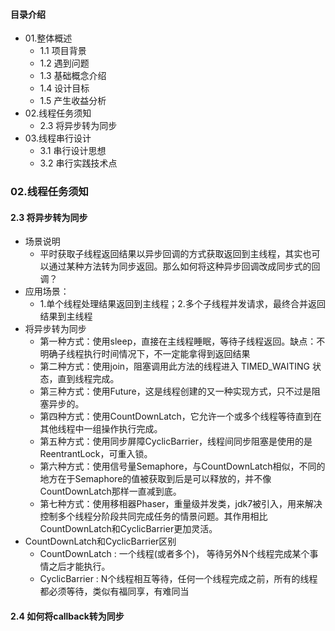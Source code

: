 #### 目录介绍
- 01.整体概述
    - 1.1 项目背景
    - 1.2 遇到问题
    - 1.3 基础概念介绍
    - 1.4 设计目标
    - 1.5 产生收益分析
- 02.线程任务须知
    - 2.3 将异步转为同步
- 03.线程串行设计
    - 3.1 串行设计思想
    - 3.2 串行实践技术点



### 02.线程任务须知
#### 2.3 将异步转为同步
- 场景说明
    - 平时获取子线程返回结果以异步回调的方式获取返回到主线程，其实也可以通过某种方法转为同步返回。那么如何将这种异步回调改成同步式的回调？
- 应用场景：
    - 1.单个线程处理结果返回到主线程；2.多个子线程并发请求，最终合并返回结果到主线程
- 将异步转为同步
    - 第一种方式：使用sleep，直接在主线程睡眠，等待子线程返回。缺点：不明确子线程执行时间情况下，不一定能拿得到返回结果
    - 第二种方式：使用join，阻塞调用此方法的线程进入 TIMED_WAITING 状态，直到线程完成。
    - 第三种方式：使用Future，这是线程创建的又一种实现方式，只不过是阻塞异步的。
    - 第四种方式：使用CountDownLatch，它允许一个或多个线程等待直到在其他线程中一组操作执行完成。
    - 第五种方式：使用同步屏障CyclicBarrier，线程间同步阻塞是使用的是ReentrantLock，可重入锁。
    - 第六种方式：使用信号量Semaphore，与CountDownLatch相似，不同的地方在于Semaphore的值被获取到后是可以释放的，并不像CountDownLatch那样一直减到底。
    - 第七种方式：使用移相器Phaser，重量级并发类，jdk7被引入，用来解决控制多个线程分阶段共同完成任务的情景问题。其作用相比CountDownLatch和CyclicBarrier更加灵活。
- CountDownLatch和CyclicBarrier区别
    - CountDownLatch : 一个线程(或者多个)， 等待另外N个线程完成某个事情之后才能执行。 
    - CyclicBarrier : N个线程相互等待，任何一个线程完成之前，所有的线程都必须等待，类似有福同享，有难同当



#### 2.4 如何将callback转为同步




